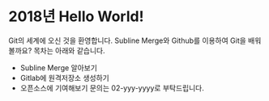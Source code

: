 # 2018년 Hello World!
Git의 세계에 오신 것을 환영합니다.
Subline Merge와 Github를 이용하여 Git을 배워볼까요?
목차는 아래와 같습니다.
- Subline Merge 알아보기
- Gitlab에 원격저장소 생성하기
- 오픈소스에 기여해보기
문의는 02-yyy-yyyy로 부탁드립니다.
